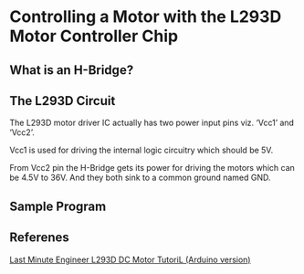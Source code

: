 # Controlling a Motor with the L293D Motor Controller Chip

## What is an H-Bridge?

## The L293D Circuit

The L293D motor driver IC actually has two power input pins viz. ‘Vcc1’ and ‘Vcc2’.

Vcc1 is used for driving the internal logic circuitry which should be 5V.

From Vcc2 pin the H-Bridge gets its power for driving the motors which can be 4.5V to 36V. And they both sink to a common ground named GND.

## Sample Program

## Referenes
[Last Minute Engineer L293D DC Motor TutoriL (Arduino version)](https://lastminuteengineers.com/l293d-dc-motor-arduino-tutorial/)